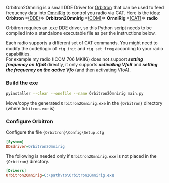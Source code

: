 Orbitron2Omnirig is a small DDE Driver for [Orbitron](https://www.stoff.pl/) that can be used to feed frequency data into [OmniRig](https://www.dxatlas.com/omnirig/) to control you radio via CAT. Here is the idea:  
**Orbitron** =[(DDE)](https://en.wikipedia.org/wiki/Dynamic_Data_Exchange)=> **Orbitron2Omnirig** =[(COM)](https://en.wikipedia.org/wiki/Component_Object_Model)=> **OmniRig** =[(CAT)](https://en.wikipedia.org/wiki/Computer_aided_transceiver)=> **radio**  
  
Orbitron requires an .exe DDE driver, so this Python script needs to be compiled into a standalone executable file as per the instructions below.

Each radio supports a different set of CAT commands. You might need to modify the code/logic of `rig_init` and `rig_set_freq` according to your radio capabilities.  
For example my radio (ICOM 706 MKIIG) does not support ___setting frequency on VfoB___ directly, it only supports ___activating VfoB___ and ___setting the frequency on the active Vfo___ (and then activating VfoA). 

### Build the exe
```bash
pyinstaller --clean --onefile --name Orbitron2Omnirig main.py
```
Move/copy the generated `Orbitron2Omnirig.exe` in the `{Orbitron}` directory (where `Orbitron.exe` is)

### Configure Orbitron
Configure the file `{Orbitron}\Config\Setup.cfg`
```ini
[System]
DDEdriver=Orbitron2Omnirig
```

The following is needed only if `Orbitron2Omnirig.exe` is not placed in the `{Orbitron}` directory.
```ini
[Drivers]
Orbitron2Omnirig=C:\path\to\Orbitron2Omnirig.exe
```
